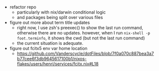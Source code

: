 - refactor repo
  - particularly with nix/darwin conditional logic
  - and packages being split over various files
- figure out more about term title updates
  - right now, I use zsh's preexec() to show the last run command,
    otherwise there are no updates. however, when I run
    `nix-shell -p foot.terminfo`,
    it shows the cwd (but not the last run command)
  - the current situation is adequate.
- figure out fcitx5 env var home location
  - https://github.com/Vanderscycle/dotFiles/blob/7f0a070c887bea3a7b77cee6f3db9645617100b1/nixos-flakes/users/henri/services/fcitx.nix#L18
